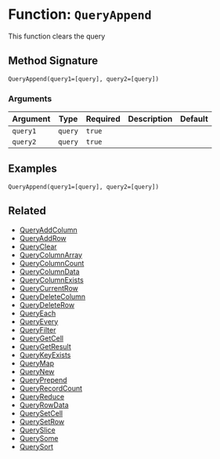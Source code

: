 [comment]: # (Note: This documentation is generated dynamically in the build process.  To modify the contents, change the javadoc on the _invoke method of the BIF class)

# Function: `QueryAppend`

This function clears the query

## Method Signature
```
QueryAppend(query1=[query], query2=[query])
```
### Arguments

| Argument | Type | Required | Description | Default |
|----------|------|----------|-------------|---------|
| `query1` | `query` | `true` |  |  |
| `query2` | `query` | `true` |  |  |

## Examples

```
QueryAppend(query1=[query], query2=[query])
```

## Related
  * [QueryAddColumn](boxlang-language/reference/built-in-functions/QueryAddColumn.md)
  * [QueryAddRow](boxlang-language/reference/built-in-functions/QueryAddRow.md)
  * [QueryClear](boxlang-language/reference/built-in-functions/QueryClear.md)
  * [QueryColumnArray](boxlang-language/reference/built-in-functions/QueryColumnArray.md)
  * [QueryColumnCount](boxlang-language/reference/built-in-functions/QueryColumnCount.md)
  * [QueryColumnData](boxlang-language/reference/built-in-functions/QueryColumnData.md)
  * [QueryColumnExists](boxlang-language/reference/built-in-functions/QueryColumnExists.md)
  * [QueryCurrentRow](boxlang-language/reference/built-in-functions/QueryCurrentRow.md)
  * [QueryDeleteColumn](boxlang-language/reference/built-in-functions/QueryDeleteColumn.md)
  * [QueryDeleteRow](boxlang-language/reference/built-in-functions/QueryDeleteRow.md)
  * [QueryEach](boxlang-language/reference/built-in-functions/QueryEach.md)
  * [QueryEvery](boxlang-language/reference/built-in-functions/QueryEvery.md)
  * [QueryFilter](boxlang-language/reference/built-in-functions/QueryFilter.md)
  * [QueryGetCell](boxlang-language/reference/built-in-functions/QueryGetCell.md)
  * [QueryGetResult](boxlang-language/reference/built-in-functions/QueryGetResult.md)
  * [QueryKeyExists](boxlang-language/reference/built-in-functions/QueryKeyExists.md)
  * [QueryMap](boxlang-language/reference/built-in-functions/QueryMap.md)
  * [QueryNew](boxlang-language/reference/built-in-functions/QueryNew.md)
  * [QueryPrepend](boxlang-language/reference/built-in-functions/QueryPrepend.md)
  * [QueryRecordCount](boxlang-language/reference/built-in-functions/QueryRecordCount.md)
  * [QueryReduce](boxlang-language/reference/built-in-functions/QueryReduce.md)
  * [QueryRowData](boxlang-language/reference/built-in-functions/QueryRowData.md)
  * [QuerySetCell](boxlang-language/reference/built-in-functions/QuerySetCell.md)
  * [QuerySetRow](boxlang-language/reference/built-in-functions/QuerySetRow.md)
  * [QuerySlice](boxlang-language/reference/built-in-functions/QuerySlice.md)
  * [QuerySome](boxlang-language/reference/built-in-functions/QuerySome.md)
  * [QuerySort](boxlang-language/reference/built-in-functions/QuerySort.md)
